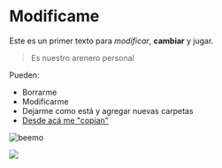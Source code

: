 # Modificame

Este es un primer texto para *modificar*, **cambiar** y jugar.

> Es nuestro arenero personal

Pueden:

- Borrarme
- Modificarme
- Dejarme como está y agregar nuevas carpetas
- [Desde acá me "copian"](https://github.com/acercadelaeducacion/GitHub-Para-Todos/fork)

![beemo](http://media.giphy.com/media/Uoyf084JYOblK/giphy.gif "Este texto aparece cuando el mouse está sobre la imagen")

![](http://https://www.google.com.ar/search?hl=es-419&site=imghp&tbm=isch&source=hp&biw=1280&bih=609&q=english&oq=ENGLIH&gs_l=img.1.0.0i10j0i10i24l9.2148.5787.0.8541.7.6.1.0.0.0.338.987.3-3.3.0....0...1ac.1.57.img..3.4.988.65jiVt0Q5Hg#facrc=_&imgdii=_&imgrc=f6P6jC7iOpWQWM%253A%3BzIN-9B_81Qp5gM%3Bhttp%253A%252F%252F1.bp.blogspot.com%252F-y7CzyOg8Va0%252FT11AujGb1VI%252FAAAAAAAAAME%252F5qaiFh25FmE%252Fs1600%252Fenglish%252Bcorner.jpg%3Bhttp%253A%252F%252Fenglishblogesc3de15.blogspot.com%252Fp%252Fworks-of-us.html%3B873%3B580)

